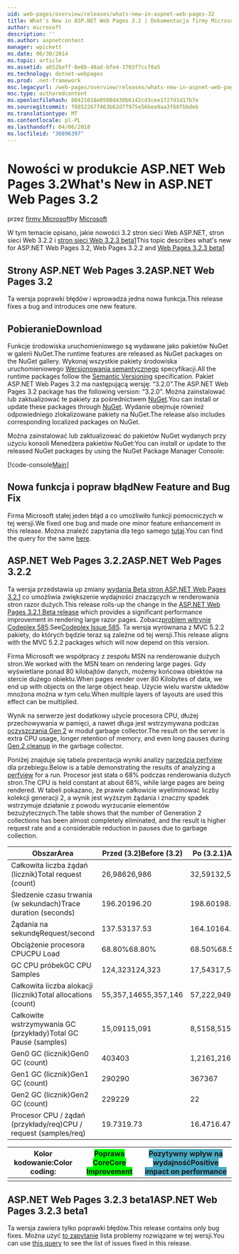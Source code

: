 ```yaml
---
uid: web-pages/overview/releases/whats-new-in-aspnet-web-pages-32
title: What's New in ASP.NET Web Pages 3.2 | Dokumentacja firmy Microsoft
author: microsoft
description: ''
ms.author: aspnetcontent
manager: wpickett
ms.date: 06/30/2014
ms.topic: article
ms.assetid: a652beff-8e6b-48ad-bfe4-3703f7ccf0a5
ms.technology: dotnet-webpages
ms.prod: .net-framework
msc.legacyurl: /web-pages/overview/releases/whats-new-in-aspnet-web-pages-32
msc.type: authoredcontent
ms.openlocfilehash: 80421018e0508d430b6142cd3cee1727d1d17b7e
ms.sourcegitcommit: f8852267f463b62d7f975e56bea9aa3f68fbbdeb
ms.translationtype: MT
ms.contentlocale: pl-PL
ms.lasthandoff: 04/06/2018
ms.locfileid: "30896397"
---
```

<a name="whats-new-in-aspnet-web-pages-32"></a><span data-ttu-id="325fc-102">Nowości w produkcie ASP.NET Web Pages 3.2</span><span class="sxs-lookup"><span data-stu-id="325fc-102">What's New in ASP.NET Web Pages 3.2</span></span>
====================
<span data-ttu-id="325fc-103">przez [firmy Microsoft](https://github.com/microsoft)</span><span class="sxs-lookup"><span data-stu-id="325fc-103">by [Microsoft](https://github.com/microsoft)</span></span>

<span data-ttu-id="325fc-104">W tym temacie opisano, jakie nowości 3.2 stron sieci Web ASP.NET, stron sieci Web 3.2.2 i [stron sieci Web 3.2.3 beta1](https://blogs.msdn.com/b/webdev/archive/2014/12/17/asp-net-mvc-5-2-3-web-pages-5-2-3-and-web-api-5-2-3-beta-releases.aspx)</span><span class="sxs-lookup"><span data-stu-id="325fc-104">This topic describes what's new for ASP.NET Web Pages 3.2, Web Pages 3.2.2 and [Web Pages 3.2.3 beta1](https://blogs.msdn.com/b/webdev/archive/2014/12/17/asp-net-mvc-5-2-3-web-pages-5-2-3-and-web-api-5-2-3-beta-releases.aspx)</span></span>

## <a name="aspnet-web-pages-32"></a><span data-ttu-id="325fc-105">Strony ASP.NET Web Pages 3.2</span><span class="sxs-lookup"><span data-stu-id="325fc-105">ASP.NET Web Pages 3.2</span></span>

<span data-ttu-id="325fc-106">Ta wersja poprawki błędów i wprowadza jedna nowa funkcja.</span><span class="sxs-lookup"><span data-stu-id="325fc-106">This release fixes a bug and introduces one new feature.</span></span>

## <a name="download"></a><span data-ttu-id="325fc-107">Pobieranie</span><span class="sxs-lookup"><span data-stu-id="325fc-107">Download</span></span>

<span data-ttu-id="325fc-108">Funkcje środowiska uruchomieniowego są wydawane jako pakietów NuGet w galerii NuGet.</span><span class="sxs-lookup"><span data-stu-id="325fc-108">The runtime features are released as NuGet packages on the NuGet gallery.</span></span> <span data-ttu-id="325fc-109">Wykonaj wszystkie pakiety środowiska uruchomieniowego [Wersjonowania semantycznego](http://semver.org/) specyfikacji.</span><span class="sxs-lookup"><span data-stu-id="325fc-109">All the runtime packages follow the [Semantic Versioning](http://semver.org/) specification.</span></span> <span data-ttu-id="325fc-110">Pakiet ASP.NET Web Pages 3.2 ma następującą wersję: &ldquo;3.2.0&rdquo;.</span><span class="sxs-lookup"><span data-stu-id="325fc-110">The ASP.NET Web Pages 3.2 package has the following version: &ldquo;3.2.0&rdquo;.</span></span> <span data-ttu-id="325fc-111">Można zainstalować lub zaktualizować te pakiety za pośrednictwem [NuGet](http://www.nuget.org/packages/Microsoft.AspNet.WebPages/).</span><span class="sxs-lookup"><span data-stu-id="325fc-111">You can install or update these packages through [NuGet](http://www.nuget.org/packages/Microsoft.AspNet.WebPages/).</span></span> <span data-ttu-id="325fc-112">Wydanie obejmuje również odpowiedniego zlokalizowane pakiety na NuGet.</span><span class="sxs-lookup"><span data-stu-id="325fc-112">The release also includes corresponding localized packages on NuGet.</span></span>

<span data-ttu-id="325fc-113">Można zainstalować lub zaktualizować do pakietów NuGet wydanych przy użyciu konsoli Menedżera pakietów NuGet:</span><span class="sxs-lookup"><span data-stu-id="325fc-113">You can install or update to the released NuGet packages by using the NuGet Package Manager Console:</span></span>

[!code-console[Main](whats-new-in-aspnet-web-pages-32/samples/sample1.cmd)]

## <a name="new-feature-and-bug-fix"></a><span data-ttu-id="325fc-114">Nowa funkcja i popraw błąd</span><span class="sxs-lookup"><span data-stu-id="325fc-114">New Feature and Bug Fix</span></span>

<span data-ttu-id="325fc-115">Firma Microsoft stałej jeden błąd a co umożliwiło funkcji pomocniczych w tej wersji.</span><span class="sxs-lookup"><span data-stu-id="325fc-115">We fixed one bug and made one minor feature enhancement in this release.</span></span> <span data-ttu-id="325fc-116">Można znaleźć zapytania dla tego samego [tutaj](https://aspnetwebstack.codeplex.com/workitem/list/advanced?keyword=&amp;status=Closed&amp;type=All&amp;priority=All&amp;release=v5.2%20RC|v5.2%20RTM&amp;assignedTo=All&amp;component=Web%20Pages%2FRazor&amp;sortField=Id&amp;sortDirection=Descending&amp;page=0&amp;reasonClosed=Fixed).</span><span class="sxs-lookup"><span data-stu-id="325fc-116">You can find the query for the same [here](https://aspnetwebstack.codeplex.com/workitem/list/advanced?keyword=&amp;status=Closed&amp;type=All&amp;priority=All&amp;release=v5.2%20RC|v5.2%20RTM&amp;assignedTo=All&amp;component=Web%20Pages%2FRazor&amp;sortField=Id&amp;sortDirection=Descending&amp;page=0&amp;reasonClosed=Fixed).</span></span>

## <a name="aspnet-web-pages-322"></a><span data-ttu-id="325fc-117">ASP.NET Web Pages 3.2.2</span><span class="sxs-lookup"><span data-stu-id="325fc-117">ASP.NET Web Pages 3.2.2</span></span>

<span data-ttu-id="325fc-118">Ta wersja przedstawia up zmiany [wydania Beta stron ASP.NET Web Pages 3.2.1](https://blogs.msdn.com/b/webdev/archive/2014/07/28/announcing-the-beta-release-of-web-pages-3-2-1.aspx) co umożliwia zwiększenie wydajności znaczących w renderowania stron razor dużych.</span><span class="sxs-lookup"><span data-stu-id="325fc-118">This release rolls-up the change in the [ASP.NET Web Pages 3.2.1 Beta release](https://blogs.msdn.com/b/webdev/archive/2014/07/28/announcing-the-beta-release-of-web-pages-3-2-1.aspx) which provides a significant performance improvement in rendering large razor pages.</span></span> <span data-ttu-id="325fc-119">Zobacz[problem witrynie Codeplex 585](https://aspnetwebstack.codeplex.com/workitem/585).</span><span class="sxs-lookup"><span data-stu-id="325fc-119">See[Codeplex Issue 585](https://aspnetwebstack.codeplex.com/workitem/585).</span></span> <span data-ttu-id="325fc-120">Ta wersja wyrównana z MVC 5.2.2 pakiety, do których będzie teraz są zależne od tej wersji.</span><span class="sxs-lookup"><span data-stu-id="325fc-120">This release aligns with the MVC 5.2.2 packages which will now depend on this version.</span></span>

<span data-ttu-id="325fc-121">Firma Microsoft we współpracy z zespołu MSN na renderowanie dużych stron.</span><span class="sxs-lookup"><span data-stu-id="325fc-121">We worked with the MSN team on rendering large pages.</span></span> <span data-ttu-id="325fc-122">Gdy wyświetlane ponad 80 kilobajtów danych, możemy końcowa obiektów na stercie dużego obiektu.</span><span class="sxs-lookup"><span data-stu-id="325fc-122">When pages render over 80 Kilobytes of data, we end up with objects on the large object heap.</span></span> <span data-ttu-id="325fc-123">Użycie wielu warstw układów mnożona można w tym celu.</span><span class="sxs-lookup"><span data-stu-id="325fc-123">When multiple layers of layouts are used this effect can be multiplied.</span></span>

<span data-ttu-id="325fc-124">Wynik na serwerze jest dodatkowy użycie procesora CPU, dłużej przechowywania w pamięci, a nawet długa jest wstrzymywana podczas [oczyszczania Gen 2](https://msdn.microsoft.com/en-us/library/ms973837.aspx) w moduł garbage collector.</span><span class="sxs-lookup"><span data-stu-id="325fc-124">The result on the server is extra CPU usage, longer retention of memory, and even long pauses during [Gen 2 cleanup](https://msdn.microsoft.com/en-us/library/ms973837.aspx) in the garbage collector.</span></span>

<span data-ttu-id="325fc-125">Poniżej znajduje się tabela prezentacja wyniki analizy [narzędzia perfview](https://channel9.msdn.com/Series/PerfView-Tutorial) dla przebiegu.</span><span class="sxs-lookup"><span data-stu-id="325fc-125">Below is a table demonstrating the results of analyzing a [perfview](https://channel9.msdn.com/Series/PerfView-Tutorial) for a run.</span></span> <span data-ttu-id="325fc-126">Procesor jest stała o 68% podczas renderowania dużych stron.</span><span class="sxs-lookup"><span data-stu-id="325fc-126">The CPU is held constant at about 68%, while large pages are being rendered.</span></span> <span data-ttu-id="325fc-127">W tabeli pokazano, że prawie całkowicie wyeliminować liczby kolekcji generacji 2, a wynik jest wyższym żądania i znaczny spadek wstrzymuje działanie z powodu wyrzucanie elementów bezużytecznych.</span><span class="sxs-lookup"><span data-stu-id="325fc-127">The table shows that the number of Generation 2 collections has been almost completely eliminated, and the result is higher request rate and a considerable reduction in pauses due to garbage collection.</span></span>

| <span data-ttu-id="325fc-128">**Obszar**</span><span class="sxs-lookup"><span data-stu-id="325fc-128">**Area**</span></span> | <span data-ttu-id="325fc-129">**Przed (3.2)**</span><span class="sxs-lookup"><span data-stu-id="325fc-129">**Before (3.2)**</span></span> | <span data-ttu-id="325fc-130">**Po (3.2.1)**</span><span class="sxs-lookup"><span data-stu-id="325fc-130">**After (3.2.1)**</span></span> | <span data-ttu-id="325fc-131">**Delta %**</span><span class="sxs-lookup"><span data-stu-id="325fc-131">**Delta %**</span></span> |
| --- | --- | --- | --- |
| <span data-ttu-id="325fc-132">Całkowita liczba żądań (licznik)</span><span class="sxs-lookup"><span data-stu-id="325fc-132">Total request (count)</span></span> | <span data-ttu-id="325fc-133">26,986</span><span class="sxs-lookup"><span data-stu-id="325fc-133">26,986</span></span> | <span data-ttu-id="325fc-134">32,591</span><span class="sxs-lookup"><span data-stu-id="325fc-134">32,591</span></span> | <span data-ttu-id="325fc-135"><font style="background-color: #4bacc6">20.80%</font></span><span class="sxs-lookup"><span data-stu-id="325fc-135"><font style="background-color: #4bacc6">20.80%</font></span></span> |
| <span data-ttu-id="325fc-136">Śledzenie czasu trwania (w sekundach)</span><span class="sxs-lookup"><span data-stu-id="325fc-136">Trace duration (seconds)</span></span> | <span data-ttu-id="325fc-137">196.20</span><span class="sxs-lookup"><span data-stu-id="325fc-137">196.20</span></span> | <span data-ttu-id="325fc-138">198.60</span><span class="sxs-lookup"><span data-stu-id="325fc-138">198.60</span></span> | <span data-ttu-id="325fc-139">1.20%</span><span class="sxs-lookup"><span data-stu-id="325fc-139">1.20%</span></span> |
| <span data-ttu-id="325fc-140">Żądania na sekundę</span><span class="sxs-lookup"><span data-stu-id="325fc-140">Request/second</span></span> | <span data-ttu-id="325fc-141">137.53</span><span class="sxs-lookup"><span data-stu-id="325fc-141">137.53</span></span> | <span data-ttu-id="325fc-142">164.10</span><span class="sxs-lookup"><span data-stu-id="325fc-142">164.10</span></span> | <span data-ttu-id="325fc-143"><font style="background-color: #4bacc6">19.30%</font></span><span class="sxs-lookup"><span data-stu-id="325fc-143"><font style="background-color: #4bacc6">19.30%</font></span></span> |
| <span data-ttu-id="325fc-144">Obciążenie procesora CPU</span><span class="sxs-lookup"><span data-stu-id="325fc-144">CPU Load</span></span> | <span data-ttu-id="325fc-145">68.80%</span><span class="sxs-lookup"><span data-stu-id="325fc-145">68.80%</span></span> | <span data-ttu-id="325fc-146">68.50%</span><span class="sxs-lookup"><span data-stu-id="325fc-146">68.50%</span></span> |  <span data-ttu-id="325fc-147">-0.40%</span><span class="sxs-lookup"><span data-stu-id="325fc-147">-0.40%</span></span> |
| <span data-ttu-id="325fc-148">GC CPU próbek</span><span class="sxs-lookup"><span data-stu-id="325fc-148">GC CPU Samples</span></span> | <span data-ttu-id="325fc-149">124,323</span><span class="sxs-lookup"><span data-stu-id="325fc-149">124,323</span></span> | <span data-ttu-id="325fc-150">17,543</span><span class="sxs-lookup"><span data-stu-id="325fc-150">17,543</span></span> | <span data-ttu-id="325fc-151"><font style="background-color: #4bacc6">-85.90%</font></span><span class="sxs-lookup"><span data-stu-id="325fc-151"><font style="background-color: #4bacc6">-85.90%</font></span></span> |
| <span data-ttu-id="325fc-152">Całkowita liczba alokacji (licznik)</span><span class="sxs-lookup"><span data-stu-id="325fc-152">Total allocations (count)</span></span> | <span data-ttu-id="325fc-153">55,357,146</span><span class="sxs-lookup"><span data-stu-id="325fc-153">55,357,146</span></span> | <span data-ttu-id="325fc-154">57,222,949</span><span class="sxs-lookup"><span data-stu-id="325fc-154">57,222,949</span></span> | <span data-ttu-id="325fc-155">3.40%</span><span class="sxs-lookup"><span data-stu-id="325fc-155">3.40%</span></span> |
| <span data-ttu-id="325fc-156">Całkowite wstrzymywania GC (przykłady)</span><span class="sxs-lookup"><span data-stu-id="325fc-156">Total GC Pause (samples)</span></span> | <span data-ttu-id="325fc-157">15,091</span><span class="sxs-lookup"><span data-stu-id="325fc-157">15,091</span></span> | <span data-ttu-id="325fc-158">8,515</span><span class="sxs-lookup"><span data-stu-id="325fc-158">8,515</span></span> | <span data-ttu-id="325fc-159"><font style="background-color: #4bacc6">-43.60%</font></span><span class="sxs-lookup"><span data-stu-id="325fc-159"><font style="background-color: #4bacc6">-43.60%</font></span></span> |
| <span data-ttu-id="325fc-160">Gen0 GC (licznik)</span><span class="sxs-lookup"><span data-stu-id="325fc-160">Gen0 GC (count)</span></span> | <span data-ttu-id="325fc-161">403</span><span class="sxs-lookup"><span data-stu-id="325fc-161">403</span></span> | <span data-ttu-id="325fc-162">1,216</span><span class="sxs-lookup"><span data-stu-id="325fc-162">1,216</span></span> | <span data-ttu-id="325fc-163">201.70%</span><span class="sxs-lookup"><span data-stu-id="325fc-163">201.70%</span></span> |
| <span data-ttu-id="325fc-164">Gen1 GC (licznik)</span><span class="sxs-lookup"><span data-stu-id="325fc-164">Gen1 GC (count)</span></span> | <span data-ttu-id="325fc-165">290</span><span class="sxs-lookup"><span data-stu-id="325fc-165">290</span></span> | <span data-ttu-id="325fc-166">367</span><span class="sxs-lookup"><span data-stu-id="325fc-166">367</span></span> | <span data-ttu-id="325fc-167">26.60%</span><span class="sxs-lookup"><span data-stu-id="325fc-167">26.60%</span></span> |
| <span data-ttu-id="325fc-168">Gen2 GC (licznik)</span><span class="sxs-lookup"><span data-stu-id="325fc-168">Gen2 GC (count)</span></span> | <span data-ttu-id="325fc-169">229</span><span class="sxs-lookup"><span data-stu-id="325fc-169">229</span></span> | <span data-ttu-id="325fc-170">2</span><span class="sxs-lookup"><span data-stu-id="325fc-170">2</span></span> | <span data-ttu-id="325fc-171"><font style="background-color: #00ff00">-99.10%</font></span><span class="sxs-lookup"><span data-stu-id="325fc-171"><font style="background-color: #00ff00">-99.10%</font></span></span> |
| <span data-ttu-id="325fc-172">Procesor CPU / żądań (przykłady/req)</span><span class="sxs-lookup"><span data-stu-id="325fc-172">CPU / request (samples/req)</span></span> | <span data-ttu-id="325fc-173">19.73</span><span class="sxs-lookup"><span data-stu-id="325fc-173">19.73</span></span> | <span data-ttu-id="325fc-174">16.47</span><span class="sxs-lookup"><span data-stu-id="325fc-174">16.47</span></span> | <span data-ttu-id="325fc-175">-16.50%</span><span class="sxs-lookup"><span data-stu-id="325fc-175">-16.50%</span></span> |

| <span data-ttu-id="325fc-176">Kolor kodowanie:</span><span class="sxs-lookup"><span data-stu-id="325fc-176">Color coding:</span></span> | <span data-ttu-id="325fc-177"><font style="background-color: #00ff00">Poprawa Core</font></span><span class="sxs-lookup"><span data-stu-id="325fc-177"><font style="background-color: #00ff00">Core Improvement</font></span></span> | <span data-ttu-id="325fc-178"><font style="background-color: #4bacc6">Pozytywny wpływ na wydajność</font></span><span class="sxs-lookup"><span data-stu-id="325fc-178"><font style="background-color: #4bacc6">Positive impact on performance</font></span></span> |
|---------------|-----------------------------------------------------------------|-------------------------------------------------------------------------------|
|               |                                                                 |                                                                               |

## <a name="aspnet-web-pages-323-beta1"></a><span data-ttu-id="325fc-179">ASP.NET Web Pages 3.2.3 beta1</span><span class="sxs-lookup"><span data-stu-id="325fc-179">ASP.NET Web Pages 3.2.3 beta1</span></span>

<span data-ttu-id="325fc-180">Ta wersja zawiera tylko poprawki błędów.</span><span class="sxs-lookup"><span data-stu-id="325fc-180">This release contains only bug fixes.</span></span> <span data-ttu-id="325fc-181">Można użyć [to zapytanie](https://aspnetwebstack.codeplex.com/workitem/list/advanced?keyword=&amp;status=Closed&amp;type=All&amp;priority=All&amp;release=v5.2.3%20Beta&amp;assignedTo=All&amp;component=Web%20Pages%2FRazor&amp;sortField=LastUpdatedDate&amp;sortDirection=Descending&amp;page=0&amp;reasonClosed=Fixed) lista problemy rozwiązane w tej wersji.</span><span class="sxs-lookup"><span data-stu-id="325fc-181">You can use [this query](https://aspnetwebstack.codeplex.com/workitem/list/advanced?keyword=&amp;status=Closed&amp;type=All&amp;priority=All&amp;release=v5.2.3%20Beta&amp;assignedTo=All&amp;component=Web%20Pages%2FRazor&amp;sortField=LastUpdatedDate&amp;sortDirection=Descending&amp;page=0&amp;reasonClosed=Fixed) to see the list of issues fixed in this release.</span></span>
